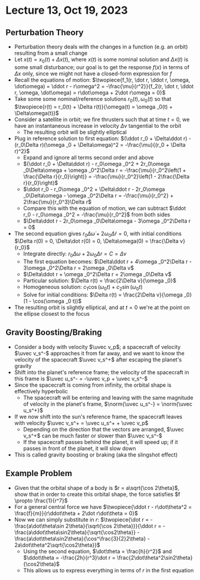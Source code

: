 # Lecture 13, Oct 19, 2023

## Perturbation Theory

* Perturbation theory deals with the changes in a function (e.g. an orbit) resulting from a small change
* Let $x(t) = x_0(t) + \Delta x(t)$, where $x(t)$ is some nominal solution and $\Delta x(t)$ is some small disturbance; our goal is to get the response $f(x)$ in terms of $\Delta x$ only, since we might not have a closed-form expression for $f$
* Recall the equations of motion: $\twopiece{f_1(r, \dot r, \ddot r, \omega, \dot\omega) = \ddot r - r\omega^2 = -\frac{\mu}{r^2}}{f_2(r, \dot r, \ddot r, \omega, \dot\omega) = r\dot\omega + 2\dot r\omega = 0}$
* Take some some nominal/reference solutions $r_0(t), \omega _0(t)$ so that $\twopiece{r(t) = r_0(t) + \Delta r(t)}{\omega(t) = \omega _0(t) + \Delta\omega(t)}$
* Consider a satellite in orbit; we fire thrusters such that at time $t = 0$, we have an instantaneous increase in velocity $\Delta v$ tangential to the orbit
	* The resulting orbit will be slightly elliptical
* Plug in reference solution to first equation: $(\ddot r_0 + \Delta\ddot r) - (r_0\Delta r)(\omega _0 + \Delta\omega)^2 = -\frac{\mu}{(r_0 + \Delta r)^2}$
	* Expand and ignore all terms second order and above
	* $(\ddot r_0 + \Delta\ddot r) - r_0\omega _0^2 + 2r_0\omega _0\Delta\omega + \omega _0^2\Delta r = -\frac{\mu}{r_0^2\left(1 + \frac{\Delta r}{r_0}\right)} = -\frac{\mu}{r_0^2}\left(1 - 2\frac{\Delta r}{r_0}\right)$
	* $\ddot r_0 - r_0\omega _0^2 + \Delta\ddot r - 2r_0\omega _0\Delta\omega - \omega _0^2\Delta r = -\frac{\mu}{r_0^2} + 2\frac{\mu}{r_0^3}\Delta r$
	* Compare this with the equation of motion, we can subtract $\ddot r_0 - r_0\omega _0^2 = -\frac{\mu}{r_0^2}$ from both sides
	* $\Delta\ddot r - 2r_0\omega _0\Delta\omega - 3\omega _0^2\Delta r = 0$
* The second equation gives $r_0\Delta\dot\omega + 2\omega _0\Delta\dot r = 0$, with initial conditions $\Delta r(0) = 0, \Delta\dot r(0) = 0, \Delta\omega(0) = \frac{\Delta v}{r_0}$
	* Integrate directly: $r_0\Delta\omega + 2\omega _0\Delta r = C = \Delta v$
	* The first equation becomes: $\Delta\ddot r + 4\omega _0^2\Delta r - 3\omega _0^2\Delta r = 2\omega _0\Delta v$
	* $\Delta\ddot r + \omega _0^2\Delta r = 2\omega _0\Delta v$
	* Particular solution: $\Delta r(t) = \frac{2\Delta v}{\omega _0}$
	* Homogeneous solution: $c_1\cos(\omega _0 t) + c_2\sin(\omega _0 t)$
	* Solve for initial conditions: $\Delta r(t) = \frac{2\Delta v}{\omega _0}(1 - \cos(\omega _0 t))$
* The resulting orbit is slightly elliptical, and at $t = 0$ we're at the point on the ellipse closest to the focus

## Gravity Boosting/Braking

* Consider a body with velocity $\uvec v_p$; a spacecraft of velocity $\uvec v_s^-$ approaches it from far away, and we want to know the velocity of the spacecraft $\uvec v_s^+$ after escaping the planet's gravity
* Shift into the planet's reference frame; the velocity of the spacecraft in this frame is $\uvec u_s^- = -\uvec v_p + \uvec v_s^-$
* Since the spacecraft is coming from infinity, the orbital shape is effectively hyperbolic
	* The spacecraft will be entering and leaving with the same magnitude of velocity in the planet's frame, $\norm{\uvec u_s^-} = \norm{\uvec u_s^+}$
* If we now shift into the sun's reference frame, the spacecraft leaves with velocity $\uvec v_s^+ = \uvec u_s^+ + \uvec v_p$
	* Depending on the direction that the vectors are arranged, $\uvec v_s^+$ can be much faster or slower than $\uvec v_s^-$
	* If the spacecraft passes behind the planet, it will speed up; if it passes in front of the planet, it will slow down
* This is called gravity boosting or braking (aka the slingshot effect)

## Example Problem

* Given that the orbital shape of a body is $r = a\sqrt{\cos 2\theta}$, show that in order to create this orbital shape, the force satisfies $f \propto \frac{1}{r^7}$
* For a general central force we have $\twopiece{\ddot r - r\dot\theta^2 = \frac{f}{m}}{r\ddot\theta + 2\dot r\dot\theta = 0}$
* Now we can simply substitute in $r$: $\twopiece{\dot r = -\frac{a\dot\theta\sin 2\theta}{\sqrt{\cos 2\theta}}}{\ddot r = -\frac{a\ddot\theta\sin2\theta}{\sqrt{\cos2\theta}} - \frac{a\dot\theta\sin2\theta}{\cos^\frac{3}{2}2\theta} - 2a\dot\theta^2\sqrt{\cos2\theta}}$
	* Using the second equation, $\dot\theta = \frac{h}{r^2}$ and $\ddot\theta = -\frac{2h}{r^3}\dot r = \frac{2\dot\theta^2\sin2\theta}{\cos2\theta}$
	* This allows us to express everything in terms of $r$ in the first equation

